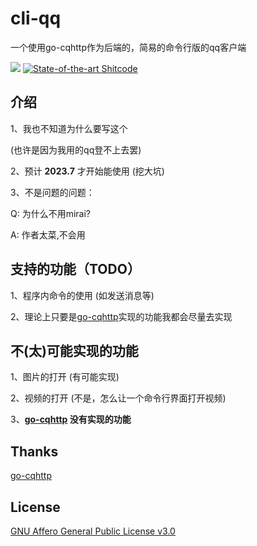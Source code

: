 # cli-qq
一个使用go-cqhttp作为后端的，简易的命令行版的qq客户端

[![](https://img.shields.io/badge/Language-Python-blue.svg)](https://github.com/zhouxuanyi-zxy/cli-qq/)
[![State-of-the-art Shitcode](https://img.shields.io/static/v1?label=State-of-the-art&message=Shitcode&color=7B5804)](https://github.com/trekhleb/state-of-the-art-shitcode)

## 介绍

1、我也不知道为什么要写这个

(也许是因为我用的qq登不上去罢)

2、预计 **2023.7** 才开始能使用 (挖大坑)

3、不是问题的问题：

Q: 为什么不用mirai?

A: 作者太菜,不会用

## 支持的功能（TODO）

1、程序内命令的使用 (如发送消息等)

2、理论上只要是[go-cqhttp](https://github.com/Mrs4s/go-cqhttp)实现的功能我都会尽量去实现

## 不(太)可能实现的功能

1、图片的打开 (有可能实现)

2、视频的打开 (不是，怎么让一个命令行界面打开视频)

3、**[go-cqhttp](https://github.com/Mrs4s/go-cqhttp) 没有实现的功能**

## Thanks

[go-cqhttp](https://github.com/Mrs4s/go-cqhttp)

## License

[GNU Affero General Public License v3.0](https://github.com/zhouxuanyi-zxy/cli-qq/blob/main/LICENSE)
